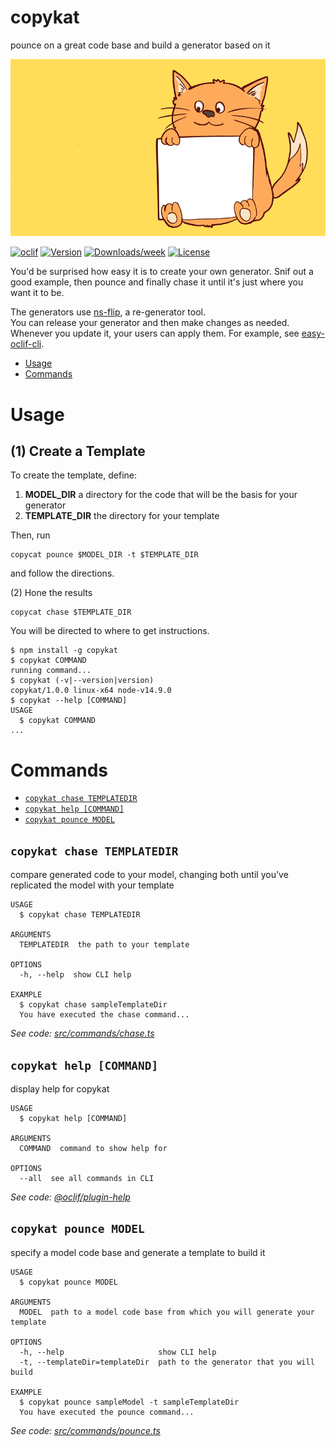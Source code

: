 
[//]: # ( ns__file unit: standard, comp: README.md )

[//]: # ( ns__custom_start beginning )

[//]: # ( ns__custom_end beginning )

[//]: # ( ns__start_section intro )

[//]: # ( ns__custom_start description )
copykat
======
pounce on a great code base and build a generator based on it

[//]: # ( ns__custom_end description )

[//]: # ( ns__custom_start afterDescription )
![happy cat](src/custom/images/COPYKAT-GIF3.gif)

[//]: # ( ns__custom_end afterDescription )

[//]: # ( ns__custom_start badges )

[//]: # ( ns__start_section usageSection )
[![oclif](https://img.shields.io/badge/cli-oclif-brightgreen.svg)](https://oclif.io)
[![Version](https://img.shields.io/npm/v/copykat.starter.svg)](https://npmjs.org/package/copykat.starter)
[![Downloads/week](https://img.shields.io/npm/dw/copykat.starter.svg)](https://npmjs.org/package/copykat.starter)
[![License](https://img.shields.io/npm/l/copykat.starter.svg)](https://github.com//blob/master/package.json)

[//]: # ( ns__custom_end badges )

[//]: # ( ns__end_section intro )


[//]: # ( ns__custom_start beforeToc )
You'd be surprised how easy it is to create your own generator. Snif out a good example, 
then pounce and finally chase it until it's just where you want it to be.

The generators use [ns-flip](https://www.npmjs.com/package/ns-flip), a re-generator tool.  
You can release your generator and then make changes as needed.  Whenever you update it,
your users can apply them.  For example, see [easy-oclif-cli](https://www.npmjs.com/package/easy-oclif-cli).

[//]: # ( ns__custom_end beforeToc )

[//]: # ( ns__custom_start toc )
<!-- toc -->
* [Usage](#usage)
* [Commands](#commands)
<!-- tocstop -->

[//]: # ( ns__custom_end toc )

[//]: # ( ns__custom_start usage )
# Usage
## (1) Create a Template
To create the template, define:
1. **MODEL_DIR** a directory for the code that will be the basis for your generator
2. **TEMPLATE_DIR** the directory for your template

Then, run
```
copycat pounce $MODEL_DIR -t $TEMPLATE_DIR
```
and follow the directions.

(2) Hone the results
```
copycat chase $TEMPLATE_DIR
```
You will be directed to where to get instructions.

<!-- usage -->
```sh-session
$ npm install -g copykat
$ copykat COMMAND
running command...
$ copykat (-v|--version|version)
copykat/1.0.0 linux-x64 node-v14.9.0
$ copykat --help [COMMAND]
USAGE
  $ copykat COMMAND
...
```
<!-- usagestop -->

[//]: # ( ns__custom_end usage )

[//]: # ( ns__end_section usageSection )


[//]: # ( ns__start_section commandsSection )
# Commands


[//]: # ( ns__custom_start commands )
<!-- commands -->
* [`copykat chase TEMPLATEDIR`](#copykat-chase-templatedir)
* [`copykat help [COMMAND]`](#copykat-help-command)
* [`copykat pounce MODEL`](#copykat-pounce-model)

## `copykat chase TEMPLATEDIR`

compare generated code to your model, changing both until you've replicated the model with your template

```
USAGE
  $ copykat chase TEMPLATEDIR

ARGUMENTS
  TEMPLATEDIR  the path to your template

OPTIONS
  -h, --help  show CLI help

EXAMPLE
  $ copykat chase sampleTemplateDir 
  You have executed the chase command...
```

_See code: [src/commands/chase.ts](https://github.com/YizYah/copykat/blob/v1.0.0/src/commands/chase.ts)_

## `copykat help [COMMAND]`

display help for copykat

```
USAGE
  $ copykat help [COMMAND]

ARGUMENTS
  COMMAND  command to show help for

OPTIONS
  --all  see all commands in CLI
```

_See code: [@oclif/plugin-help](https://github.com/oclif/plugin-help/blob/v3.2.1/src/commands/help.ts)_

## `copykat pounce MODEL`

specify a model code base and generate a template to build it

```
USAGE
  $ copykat pounce MODEL

ARGUMENTS
  MODEL  path to a model code base from which you will generate your template

OPTIONS
  -h, --help                     show CLI help
  -t, --templateDir=templateDir  path to the generator that you will build

EXAMPLE
  $ copykat pounce sampleModel -t sampleTemplateDir 
  You have executed the pounce command...
```

_See code: [src/commands/pounce.ts](https://github.com/YizYah/copykat/blob/v1.0.0/src/commands/pounce.ts)_
<!-- commandsstop -->

[//]: # ( ns__custom_end commands )

[//]: # ( ns__end_section commandsSection )
